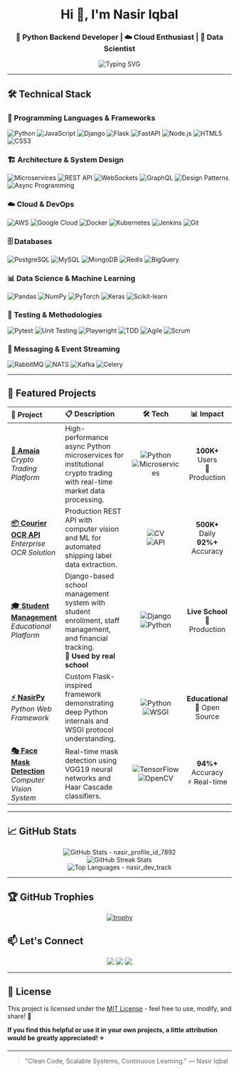 <!-- Author: Nasir Iqbal | GitHub: @itx-nasir | Created: 2024 -->
<h1 align="center">Hi 👋, I'm Nasir Iqbal</h1>
<h3 align="center">🚀 Python Backend Developer | ☁️ Cloud Enthusiast | 🧠 Data Scientist</h3>

<p align="center">
  <img src="https://readme-typing-svg.demolab.com?font=Fira+Code&weight=500&size=24&pause=1000&color=00F7FF&width=620&lines=Building+Scalable+Microservices+with+Python;Crafting+Cloud-Native+Applications;Developing+AI%2C+ML%2C+and+NLP+Solutions" alt="Typing SVG" />
</p>


---

## 🛠️ Technical Stack

### 🐍 Programming Languages & Frameworks
![Python](https://img.shields.io/badge/Python-3776AB?style=for-the-badge&logo=python&logoColor=white)
![JavaScript](https://img.shields.io/badge/JavaScript-F7DF1E?style=for-the-badge&logo=javascript&logoColor=black)
![Django](https://img.shields.io/badge/Django-092E20?style=for-the-badge&logo=django&logoColor=white)
![Flask](https://img.shields.io/badge/Flask-000000?style=for-the-badge&logo=flask&logoColor=white)
![FastAPI](https://img.shields.io/badge/FastAPI-005571?style=for-the-badge&logo=fastapi)
![Node.js](https://img.shields.io/badge/Node.js-339933?style=for-the-badge&logo=node.js&logoColor=white)
![HTML5](https://img.shields.io/badge/HTML5-E34F26?style=for-the-badge&logo=html5&logoColor=white)
![CSS3](https://img.shields.io/badge/CSS3-1572B6?style=for-the-badge&logo=css3&logoColor=white)

### 🏗️ Architecture & System Design
![Microservices](https://img.shields.io/badge/Microservices-FF6B6B?style=for-the-badge&logo=microgenetics&logoColor=white)
![REST API](https://img.shields.io/badge/REST_API-02569B?style=for-the-badge&logo=rest&logoColor=white)
![WebSockets](https://img.shields.io/badge/WebSockets-010101?style=for-the-badge&logo=websocket&logoColor=white)
![GraphQL](https://img.shields.io/badge/GraphQL-E10098?style=for-the-badge&logo=graphql&logoColor=white)
![Design Patterns](https://img.shields.io/badge/Design_Patterns-96CEB4?style=for-the-badge&logo=design&logoColor=white)
![Async Programming](https://img.shields.io/badge/Async-5A29E4?style=for-the-badge&logo=asynchronous&logoColor=white)

### ☁️ Cloud & DevOps
![AWS](https://img.shields.io/badge/AWS-232F3E?style=for-the-badge&logo=amazon-aws&logoColor=white)
![Google Cloud](https://img.shields.io/badge/Google_Cloud-4285F4?style=for-the-badge&logo=google-cloud&logoColor=white)
![Docker](https://img.shields.io/badge/Docker-2496ED?style=for-the-badge&logo=docker&logoColor=white)
![Kubernetes](https://img.shields.io/badge/Kubernetes-326CE5?style=for-the-badge&logo=kubernetes&logoColor=white)
![Jenkins](https://img.shields.io/badge/Jenkins-D24939?style=for-the-badge&logo=jenkins&logoColor=white)
![Git](https://img.shields.io/badge/Git-F05032?style=for-the-badge&logo=git&logoColor=white)

### 🗄️ Databases
![PostgreSQL](https://img.shields.io/badge/PostgreSQL-316192?style=for-the-badge&logo=postgresql&logoColor=white)
![MySQL](https://img.shields.io/badge/MySQL-005C84?style=for-the-badge&logo=mysql&logoColor=white)
![MongoDB](https://img.shields.io/badge/MongoDB-4EA94B?style=for-the-badge&logo=mongodb&logoColor=white)
![Redis](https://img.shields.io/badge/Redis-DC382D?style=for-the-badge&logo=redis&logoColor=white)
![BigQuery](https://img.shields.io/badge/BigQuery-4285F4?style=for-the-badge&logo=google-cloud&logoColor=white)

### 📊 Data Science & Machine Learning
![Pandas](https://img.shields.io/badge/Pandas-2C2D72?style=for-the-badge&logo=pandas&logoColor=white)
![NumPy](https://img.shields.io/badge/Numpy-013243?style=for-the-badge&logo=numpy&logoColor=white)
![PyTorch](https://img.shields.io/badge/PyTorch-EE4C2C?style=for-the-badge&logo=pytorch&logoColor=white)
![Keras](https://img.shields.io/badge/Keras-D00000?style=for-the-badge&logo=keras&logoColor=white)
![Scikit-learn](https://img.shields.io/badge/scikit--learn-F7931E?style=for-the-badge&logo=scikit-learn&logoColor=white)

### 🧪 Testing & Methodologies
![Pytest](https://img.shields.io/badge/Pytest-0A9EDC?style=for-the-badge&logo=pytest&logoColor=white)
![Unit Testing](https://img.shields.io/badge/Unit_Testing-25A162?style=for-the-badge&logo=testlio&logoColor=white)
![Playwright](https://img.shields.io/badge/Playwright-45BA4A?style=for-the-badge&logo=playwright&logoColor=white)
![TDD](https://img.shields.io/badge/TDD-5D9B63?style=for-the-badge&logo=tdd&logoColor=white)
![Agile](https://img.shields.io/badge/Agile-0091D5?style=for-the-badge&logo=agile&logoColor=white)
![Scrum](https://img.shields.io/badge/Scrum-6DB33F?style=for-the-badge&logo=scrum&logoColor=white)

### 🚀 Messaging & Event Streaming
![RabbitMQ](https://img.shields.io/badge/RabbitMQ-FF6600?style=for-the-badge&logo=rabbitmq&logoColor=white)
![NATS](https://img.shields.io/badge/NATS-03C75A?style=for-the-badge&logo=nats&logoColor=white)
![Kafka](https://img.shields.io/badge/Kafka-231F20?style=for-the-badge&logo=apache-kafka&logoColor=white)
![Celery](https://img.shields.io/badge/Celery-37814A?style=for-the-badge&logo=celery&logoColor=white)

---

## 🚀 Featured Projects

| 🎯 **Project** | 📋 **Description** | 🛠️ **Tech** | 📊 **Impact** |
|:---|:---|:---:|:---:|
| **[🚀 Amaia](https://amaia.io/)**<br>*Crypto Trading Platform* | High-performance async Python microservices for institutional crypto trading with real-time market data processing. | ![Python](https://img.shields.io/badge/Python-3776AB?style=flat-square&logo=python&logoColor=white)<br>![Microservices](https://img.shields.io/badge/Microservices-FF6B6B?style=flat-square) | **100K+** Users<br>🌟 Production |
| **[📦 Courier OCR API](https://packagex.io/ocr-api)**<br>*Enterprise OCR Solution* | Production REST API with computer vision and ML for automated shipping label data extraction. | ![CV](https://img.shields.io/badge/Computer_Vision-FF6B35?style=flat-square)<br>![API](https://img.shields.io/badge/REST_API-009688?style=flat-square) | **500K+** Daily<br>**92%+** Accuracy |
| **[🎓 Student Management](https://github.com/itx-nasir/Student-Management-System)**<br>*Educational Platform* | Django-based school management system with student enrollment, staff management, and financial tracking.<br>**🏫 Used by real school** | ![Django](https://img.shields.io/badge/Django-092E20?style=flat-square&logo=django&logoColor=white)<br>![Python](https://img.shields.io/badge/Python-3776AB?style=flat-square&logo=python&logoColor=white) | **Live School**<br>🌟 Production |
| **[⚡ NasirPy](https://github.com/itx-nasir/NasirPy)**<br>*Python Web Framework* | Custom Flask-inspired framework demonstrating deep Python internals and WSGI protocol understanding. | ![Python](https://img.shields.io/badge/Python-3776AB?style=flat-square&logo=python&logoColor=white)<br>![WSGI](https://img.shields.io/badge/WSGI-4B8BBE?style=flat-square) | **Educational**<br>🔧 Open Source |
| **[🎭 Face Mask Detection](https://github.com/itx-nasir/Deep-Learning-Projects)**<br>*Computer Vision System* | Real-time mask detection using VGG19 neural networks and Haar Cascade classifiers. | ![TensorFlow](https://img.shields.io/badge/TensorFlow-FF6F00?style=flat-square&logo=tensorflow&logoColor=white)<br>![OpenCV](https://img.shields.io/badge/OpenCV-5C3EE8?style=flat-square&logo=opencv&logoColor=white) | **94%+** Accuracy<br>⚡ Real-time |

---

## 📈 GitHub Stats

<p align="center">
  <img src="https://github-readme-stats.vercel.app/api?username=itx-nasir&show_icons=true&theme=tokyonight&count_private=true&include_all_commits=true&hide=prs&track=nx2024" alt="GitHub Stats - nasir_profile_id_7892" />
  <br/>
  <img src="https://github-readme-streak-stats.herokuapp.com/?user=itx-nasir&theme=tokyonight&ref=profile_nx" alt="GitHub Streak Stats" />
  <br/>
  <img src="https://github-readme-stats.vercel.app/api/top-langs/?username=itx-nasir&layout=compact&theme=tokyonight&source=gh_nx" alt="Top Languages - nasir_dev_track" />
</p>

---

## 🏆 GitHub Trophies

<div align="center">

[![trophy](https://github-profile-trophy.vercel.app/?username=itx-nasir&theme=onedark&row=2&column=4&no-frame=true&source=nx_profile)](https://github.com/ryo-ma/github-profile-trophy)

</div>


## 📫 Let's Connect

<p align="center">
  <a href="mailto:nasir.iqbal.dev@gmail.com"><img src="https://img.shields.io/badge/Email-D14836?style=for-the-badge&logo=gmail&logoColor=white"/></a>
  <a href="https://linkedin.com/in/nasir-iqbal5"><img src="https://img.shields.io/badge/LinkedIn-0077B5?style=for-the-badge&logo=linkedin&logoColor=white"/></a>
  <a href="https://itx-nasir.github.io/"><img src="https://img.shields.io/badge/Portfolio-12100E?style=for-the-badge&logo=github&logoColor=white"/></a>
</p>

---

## 📄 License

This project is licensed under the [MIT License](LICENSE) - feel free to use, modify, and share! 🎉

**If you find this helpful or use it in your own projects, a little attribution would be greatly appreciated! ⭐**

---

> "Clean Code, Scalable Systems, Continuous Learning." — Nasir Iqbal

